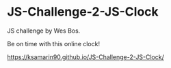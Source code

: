 # JS-Challenge-2-JS-Clock
JS challenge by Wes Bos. 

Be on time with this online clock!

https://ksamarin90.github.io/JS-Challenge-2-JS-Clock/




